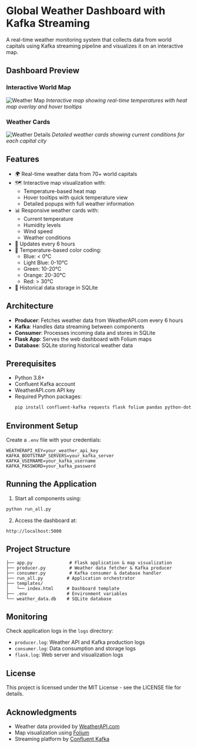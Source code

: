 # Global Weather Dashboard with Kafka Streaming

A real-time weather monitoring system that collects data from world capitals using Kafka streaming pipeline and visualizes it on an interactive map.

## Dashboard Preview

### Interactive World Map
![Weather Map](map.png)
*Interactive map showing real-time temperatures with heat map overlay and hover tooltips*

### Weather Cards
![Weather Details](cells.png)
*Detailed weather cards showing current conditions for each capital city*

## Features

- 🌍 Real-time weather data from 70+ world capitals
- 🗺️ Interactive map visualization with:
  - Temperature-based heat map
  - Hover tooltips with quick temperature view
  - Detailed popups with full weather information
- 📊 Responsive weather cards with:
  - Current temperature
  - Humidity levels
  - Wind speed
  - Weather conditions
- 🔄 Updates every 6 hours
- 🎨 Temperature-based color coding:
  - Blue: < 0°C
  - Light Blue: 0-10°C
  - Green: 10-20°C
  - Orange: 20-30°C
  - Red: > 30°C
- 💾 Historical data storage in SQLite

## Architecture

- **Producer**: Fetches weather data from WeatherAPI.com every 6 hours
- **Kafka**: Handles data streaming between components
- **Consumer**: Processes incoming data and stores in SQLite
- **Flask App**: Serves the web dashboard with Folium maps
- **Database**: SQLite storing historical weather data

## Prerequisites

- Python 3.8+
- Confluent Kafka account
- WeatherAPI.com API key
- Required Python packages:
  ```bash
  pip install confluent-kafka requests flask folium pandas python-dotenv
  ```

## Environment Setup

Create a `.env` file with your credentials:
```env
WEATHERAPI_KEY=your_weather_api_key
KAFKA_BOOTSTRAP_SERVERS=your_kafka_server
KAFKA_USERNAME=your_kafka_username
KAFKA_PASSWORD=your_kafka_password
```

## Running the Application

1. Start all components using:
```bash
python run_all.py
```

2. Access the dashboard at:
```
http://localhost:5000
```

## Project Structure
```
├── app.py              # Flask application & map visualization
├── producer.py         # Weather data fetcher & Kafka producer
├── consumer.py         # Kafka consumer & database handler
├── run_all.py         # Application orchestrator
├── templates/         
│   └── index.html     # Dashboard template
├── .env               # Environment variables
└── weather_data.db    # SQLite database
```

## Monitoring

Check application logs in the `logs` directory:
- `producer.log`: Weather API and Kafka production logs
- `consumer.log`: Data consumption and storage logs
- `flask.log`: Web server and visualization logs

## License

This project is licensed under the MIT License - see the LICENSE file for details.

## Acknowledgments

- Weather data provided by [WeatherAPI.com](https://www.weatherapi.com/)
- Map visualization using [Folium](https://python-visualization.github.io/folium/)
- Streaming platform by [Confluent Kafka](https://www.confluent.io/)